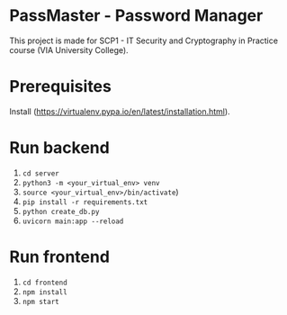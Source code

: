 # PassMaster - Password Manager
This project is made for SCP1 - IT Security and Cryptography in Practice course (VIA University College).

# Prerequisites 
Install <virtualenv>(https://virtualenv.pypa.io/en/latest/installation.html).

# Run backend
1. `cd server`
3. `python3 -m <your_virtual_env> venv`
4. `source <your_virtual_env>/bin/activate`)
5. `pip install -r requirements.txt`
6. `python create_db.py`
7. `uvicorn main:app --reload`

# Run frontend
1. `cd frontend`
2. `npm install`
3. `npm start`
